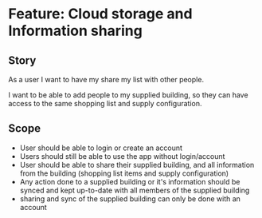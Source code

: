 # Feature: Cloud storage and Information sharing

## Story

As a user I want to have my share my list with other people.

I want to be able to add people to my supplied building, so they can have access to the same shopping list and supply configuration.

## Scope

- User should be able to login or create an account
- Users should still be able to use the app without login/account
- User should be able to share their supplied building, and all information from the building (shopping list items and supply configuration)
- Any action done to a supplied building or it's information should be synced and kept up-to-date with all members of the supplied building
- sharing and sync of the supplied building can only be done with an account

